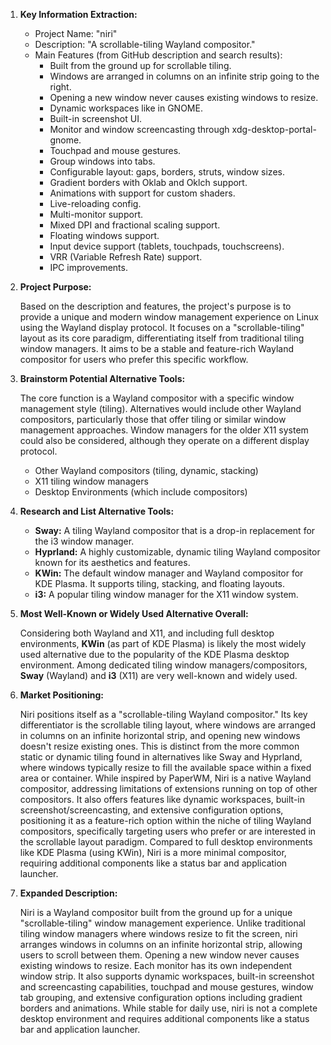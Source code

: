 1.  **Key Information Extraction:**

    *   Project Name: "niri"
    *   Description: "A scrollable-tiling Wayland compositor."
    *   Main Features (from GitHub description and search results):
        *   Built from the ground up for scrollable tiling.
        *   Windows are arranged in columns on an infinite strip going to the right.
        *   Opening a new window never causes existing windows to resize.
        *   Dynamic workspaces like in GNOME.
        *   Built-in screenshot UI.
        *   Monitor and window screencasting through xdg-desktop-portal-gnome.
        *   Touchpad and mouse gestures.
        *   Group windows into tabs.
        *   Configurable layout: gaps, borders, struts, window sizes.
        *   Gradient borders with Oklab and Oklch support.
        *   Animations with support for custom shaders.
        *   Live-reloading config.
        *   Multi-monitor support.
        *   Mixed DPI and fractional scaling support.
        *   Floating windows support.
        *   Input device support (tablets, touchpads, touchscreens).
        *   VRR (Variable Refresh Rate) support.
        *   IPC improvements.

2.  **Project Purpose:**

    Based on the description and features, the project's purpose is to provide a unique and modern window management experience on Linux using the Wayland display protocol. It focuses on a "scrollable-tiling" layout as its core paradigm, differentiating itself from traditional tiling window managers. It aims to be a stable and feature-rich Wayland compositor for users who prefer this specific workflow.

3.  **Brainstorm Potential Alternative Tools:**

    The core function is a Wayland compositor with a specific window management style (tiling). Alternatives would include other Wayland compositors, particularly those that offer tiling or similar window management approaches. Window managers for the older X11 system could also be considered, although they operate on a different display protocol.

    *   Other Wayland compositors (tiling, dynamic, stacking)
    *   X11 tiling window managers
    *   Desktop Environments (which include compositors)

4.  **Research and List Alternative Tools:**

    *   **Sway:** A tiling Wayland compositor that is a drop-in replacement for the i3 window manager.
    *   **Hyprland:** A highly customizable, dynamic tiling Wayland compositor known for its aesthetics and features.
    *   **KWin:** The default window manager and Wayland compositor for KDE Plasma. It supports tiling, stacking, and floating layouts.
    *   **i3:** A popular tiling window manager for the X11 window system.

5.  **Most Well-Known or Widely Used Alternative Overall:**

    Considering both Wayland and X11, and including full desktop environments, **KWin** (as part of KDE Plasma) is likely the most widely used alternative due to the popularity of the KDE Plasma desktop environment. Among dedicated tiling window managers/compositors, **Sway** (Wayland) and **i3** (X11) are very well-known and widely used.

6.  **Market Positioning:**

    Niri positions itself as a "scrollable-tiling Wayland compositor." Its key differentiator is the scrollable tiling layout, where windows are arranged in columns on an infinite horizontal strip, and opening new windows doesn't resize existing ones. This is distinct from the more common static or dynamic tiling found in alternatives like Sway and Hyprland, where windows typically resize to fill the available space within a fixed area or container. While inspired by PaperWM, Niri is a native Wayland compositor, addressing limitations of extensions running on top of other compositors. It also offers features like dynamic workspaces, built-in screenshot/screencasting, and extensive configuration options, positioning it as a feature-rich option within the niche of tiling Wayland compositors, specifically targeting users who prefer or are interested in the scrollable layout paradigm. Compared to full desktop environments like KDE Plasma (using KWin), Niri is a more minimal compositor, requiring additional components like a status bar and application launcher.

7.  **Expanded Description:**

    Niri is a Wayland compositor built from the ground up for a unique "scrollable-tiling" window management experience. Unlike traditional tiling window managers where windows resize to fit the screen, niri arranges windows in columns on an infinite horizontal strip, allowing users to scroll between them. Opening a new window never causes existing windows to resize. Each monitor has its own independent window strip. It also supports dynamic workspaces, built-in screenshot and screencasting capabilities, touchpad and mouse gestures, window tab grouping, and extensive configuration options including gradient borders and animations. While stable for daily use, niri is not a complete desktop environment and requires additional components like a status bar and application launcher.